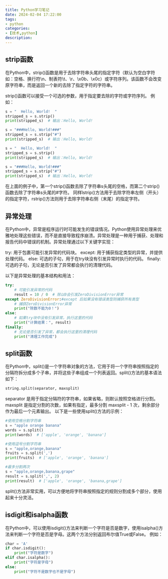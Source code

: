 ```yaml
---
title: Python学习笔记
date: 2024-02-04 17:22:00
tags:
- python
categories:
- [技术,python]
description: 
---
```


## strip函数

在Python中，strip()函数是用于去除字符串头尾的指定字符（默认为空白字符如：空格、换行符\n、制表符\t、\r、\x0b、\x0c）或字符序列。该函数不会改变原字符串，而是返回一个新的去除了指定字符的字符串。

strip()函数可以接受一个可选的参数，用于指定要去除的字符或字符序列。
例如：
```python
s = "  Hello, World!  "
stripped_s = s.strip()
print(stripped_s)  # 输出：Hello, World!

s = "###Hello, World!###"
stripped_s = s.strip("#")
print(stripped_s)  # 输出：Hello, World!

s = "  Hello, World!  "
stripped_s = s.strip()
print(stripped_s)  # 输出：Hello, World!

s = "###Hello, World!###"
stripped_s = s.strip("#")
print(stripped_s)  # 输出：Hello, World!
```
在上面的例子中，第一个strip()函数去除了字符串s头尾的空格，而第二个strip()函数去除了字符串s头尾的#字符。
同样lstrip()方法用于去除字符串左侧（开头）的指定字符，rstrip()方法则用于去除字符串右侧（末尾）的指定字符。

## 异常处理

在Python中，异常是程序运行时可能发生的错误情况。Python使用异常处理来优雅地处理这些错误，而不是直接导致程序崩溃。异常处理是一种用于捕获、处理和报告代码中错误的机制。异常处理通过以下关键字实现：

try: 用于包裹可能引发异常的代码块。
except: 用于捕获指定类型的异常，并提供处理代码。
else: 可选的子句，用于在try块没有引发异常时执行的代码。
finally: 可选的子句，无论是否引发了异常都会执行的清理代码。

以下是异常处理的基本结构和用法：
```python
try:
    # 可能引发异常的代码
    result = 10 / 0  # 除以0会引发ZeroDivisionError异常
except ZeroDivisionError:#except 后如果没有错误类型则捕获所有类型
    # 捕获ZeroDivisionError异常
    print("除数不能为0！")
else:
    # 如果try块中没有引发异常，执行这里的代码
    print("计算结果：", result)
finally:
    # 无论是否引发了异常，都会执行这里的清理代码
    print("清理工作完成")
```

## split函数

在Python中，split()是一个字符串对象的方法，它用于将一个字符串按照指定的分隔符拆分成多个子串，并将这些子串组成一个列表返回。split()方法的基本语法如下：

```python
string.split(separator, maxsplit)
```
separator 是用于指定分隔符的字符串，如果省略，则默认按照空格进行分割。
maxsplit 是指定分割的次数，如果有指定，最多分割 maxsplit - 1 次，剩余部分作为最后一个元素输出。
以下是一些使用split()方法的示例：
```python
#使用空格分割字符串
s = "apple orange banana"
words = s.split()
print(words)  # ['apple', 'orange', 'banana']

#使用逗号分割字符串
s = "apple,orange,banana"
fruits = s.split(',')
print(fruits)  # ['apple', 'orange', 'banana']

#最多分割两次
s = "apple,orange,banana,grape"
result = s.split(',', 2)
print(result)  # ['apple', 'orange', 'banana,grape']
```
split()方法非常实用，可以方便地将字符串按照指定的规则分割成多个部分，使用起来十分灵活。

## isdigit和isalpha函数

在Python中，可以使用isdigit()方法来判断一个字符是否是数字，使用isalpha()方法来判断一个字符是否是字母。这两个方法分别返回布尔值True或False。
例如：
```python
char = 'A'
if char.isdigit():
    print("字符是数字")
elif char.isalpha():
    print("字符是字母")
else:
    print("字符不是数字也不是字母")
```
##